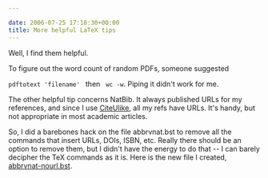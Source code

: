 ```yaml
---

date: 2006-07-25 17:18:30+00:00
title: More helpful LaTeX tips
---
```


Well, I find them helpful.

To figure out the word count of random PDFs, someone suggested

`pdftotext 'filename' ` then ` wc -w`. Piping it didn't work for me.

The other helpful tip concerns NatBib. It always published URLs for my references, and since I use [CiteUlike](http://www.citeulike.org), all my refs have URLs. It's handy, but not appropriate in most academic articles.

So, I did a barebones hack on the file abbrvnat.bst to remove all the commands that insert URLs, DOIs, ISBN, etc. Really there should be an option to remove them, but I didn't have the energy to do that -- I can barely decipher the TeX commands as it is. Here is the new file I created, [abbrvnat-nourl.bst](http://www.neilernst.net/docs/abbrvnat-nourl.bst).
